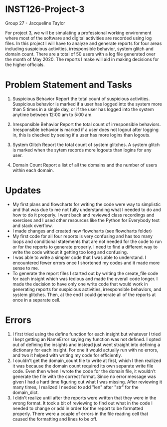 # INST126-Project-3

Group 27 - Jacqueline Taylor

For project 3, we will be simulating a professional working environment where most of the software and digital activities are recorded using log files. In this project I will have to analyze and generate reports for four areas including suspicious activities, irresponsible behavior, system glitch and domain count. There are a total of 50 users with a log file generated over the month of May 2020. The reports I make will aid in making decisions for the higher officials.  

# Problem Statement and Tasks

1. Suspicious Behavior
Report the total count of suspicious activities. Suspicious behavior is marked if a user has logged into the system more than 5 times in a single day, or if the user has logged into the system anytime between 12:00 am to 5:00 am. 

2. Irresponsible Behavior
Report the total count of irresponsible behaviors. Irresponsible behavior is marked if a user does not logout after logging in, this is checked by seeing if a user has more logins than logouts.

3. System Glitch
Report the total count of system glitches. A system glitch is marked when the sytem records more logouts than logins for any user. 

4. Domain Count
Report a list of all the domains and the number of users within each domain.

# Updates
- My first plans and flowcharts for writing the code were way to simplistic and that was due to me not fully understanding what I needed to do and how to do it properly. I went back and reviewed class recordings and exercises and I used other resources like the Python for Everybody text and stack overflow.
- I made changes and created new flowcharts (see flowcharts folder)
- My first code for all four reports is very confusing and has too many loops and conditional statements that are not needed for the code to run or for the reports to generate properly. I need to find a different way to write the code without it getting too long and confusing.
- I was able to write a simpler code that I was able to understand. I encountered fewer errors once I shortened my codes and it made more sense to me.
- To generate the report files I started out by writing the create_file code for each insight which was tedious and made the overall code longer. I made the decision to have only one write code that would work in generating reports for suspicious activities, irresponsible behaviors, and system glitches. Then, at the end I could generate all of the reports at once in a separate cell.
   
# Errors
1. I first tried using the define function for each insight but whatever I tried I kept getting an NameError saying my function was not defined. I opted out of defining the insights and instead just went straight into defining a dictionary for each insight. For one it would actually run with no errors, and two it helped with writing my code for efficiently.
2. I couldn't get the domain_count file to write at first, which I then realized it was because the domain count required its own separate write file code. Even then when I wrote the code for the domain file, it wouldn't generate the file with the correct format. Since no error message was given I had a hard time figuring out what I was missing. After reviewing it many times, I realized I needed to add "len" after "str" for the domain_dict. 
3. I didn't realize until after the reports were written that they were in the wrong format. It took a bit of reviewing to find out what in the code I needed to change or add in order for the report to be formatted properly. There were a couple of errors in the file reading cell that caused the formatting and lines to be off.
